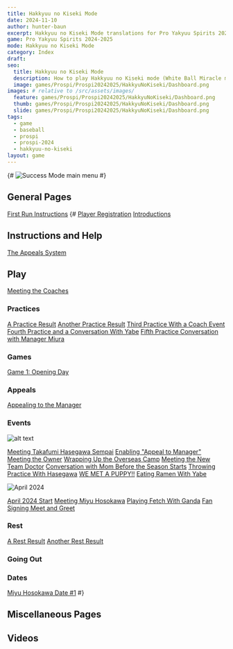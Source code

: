 ```yaml
---
title: Hakkyuu no Kiseki Mode
date: 2024-11-10
author: hunter-baun
excerpt: Hakkyuu no Kiseki Mode translations for Pro Yakyuu Spirits 2024-2025
game: Pro Yakyuu Spirits 2024-2025
mode: Hakkyuu no Kiseki Mode
category: Index
draft: 
seo:
  title: Hakkyuu no Kiseki Mode
  description: How to play Hakkyuu no Kiseki mode (White Ball Miracle mode) in Prospi 2024-2025
  image: games/Prospi/Prospi20242025/HakkyuNoKiseki/Dashboard.png
images: # relative to /src/assets/images/
  feature: games/Prospi/Prospi20242025/HakkyuNoKiseki/Dashboard.png
  thumb: games/Prospi/Prospi20242025/HakkyuNoKiseki/Dashboard.png
  slide: games/Prospi/Prospi20242025/HakkyuNoKiseki/Dashboard.png
tags:
  - game
  - baseball
  - prospi
  - prospi-2024
  - hakkyuu-no-kiseki
layout: game
---
```


{# ![Success Mode main menu](/assets/images/games/PowerfulPros/2024/SuccessMode/Play/Start/PlayerRegistration/2.png) #}

## General Pages
[First Run Instructions](<./General/General-Tips>)
{# [Player Registration](./Play/Start/PlayerRegistration/)
[Introductions](<./Play/Start/Introduction>)

## Instructions and Help
<!-- [Instructions](Instructions) -->
[The Appeals System](./Instructions/ProSystem/Appeals/)

## Play
[Meeting the Coaches](./Play/Start/MeetingTheCoaches)

### Practices
<!-- [Practice Help and Instructions](<Play/Practices/Help-Instructions>) -->
[A Practice Result](./Play/Practices/1)
[Another Practice Result](./Play/Practices/1)
[Third Practice With a Coach Event](./Play/Practices/3)
[Fourth Practice and a Conversation With Yabe](./Play/Practices/4)
[Fifth Practice Conversation with Manager Miura](./Play/Practices/5)

### Games
[Game 1: Opening Day](./Play/Games/1)

### Appeals
[Appealing to the Manager](./Play/Appeals/AppealToManager1)

### Events

![alt text](/assets/images/games/PowerfulPros/2024/SuccessMode/march-month-card.png)

[Meeting Takafumi Hasegawa Sempai](./Play/Events/MeetingHasegawaSempai)
[Enabling "Appeal to Manager"](./Play/Events/EnablingAppealToManager)
[Meeting the Owner](./Play/Events/MeetingTheOwner)
[Wrapping Up the Overseas Camp](./Play/Events/WrappingUpTheOverseasCamp)
[Meeting the New Team Doctor](./Play/Events/MeetingTheNewTeamDoctor)
[Conversation with Mom Before the Season Starts](./Play/Events/ConversationWithMomBeforeTheSeason)
[Throwing Practice With Hasegawa](./Play/Events/ThrowingPracticeWithHasegawa)
[WE MET A PUPPY!!](./Play/Events/WeMetAPuppy)
[Eating Ramen With Yabe](./Play/Events/EatingRamenWithYabe)

![April 2024](/assets/images/games/PowerfulPros/2024/SuccessMode/april-month-card.png)

[April 2024 Start](./Play/Events/AprilStart)
[Meeting Miyu Hosokawa](./Play/Events/MeetingMiyuHosokawa)
[Playing Fetch With Ganda](./Play/Events/FetchWithGanda)
[Fan Signing Meet and Greet](./Play/Events/FanSigningEvent)

### Rest
[A Rest Result](./Play/Rest/1)
[Another Rest Result](./Play/Rest/2)

### Going Out
<!-- [Introduction and Going Out "Alone"](<Play/Going Out/Introduction>)
[Going to the Park with Yabe](<Play/Going Out/Park With Yabe>) -->

### Dates
[Miyu Hosokawa Date #1](./Play/Dates/Hosokawa1) #}

## Miscellaneous Pages

<!-- [Names and Characters](<Names>) -->

## Videos
